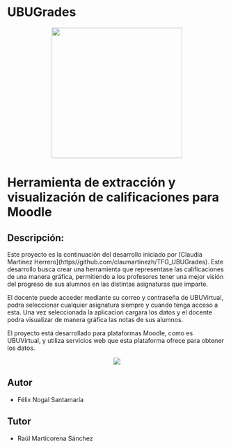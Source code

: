 # UBUGrades
<p align="center"><img height="300" src="https://github.com/huco95/UBUGrades/blob/master/resources/img/logo.png" />
</p>
<h1>Herramienta de extracción y visualización de calificaciones para Moodle</h1>
<h2>Descripción:</h2>
Este proyecto es la continuación del desarrollo iniciado por [Claudia Martinez Herrero](https//github.com/claumartinezh/TFG_UBUGrades).
Este desarrollo busca crear una herramienta que representase las calificaciones de una manera gráfica, permitiendo a los profesores tener una mejor visión del progreso de sus alumnos en las distintas asignaturas que imparte.

El docente puede acceder mediante su correo y contraseña de UBUVirtual, podra seleccionar cualquier asignatura siempre y cuando tenga acceso a esta. Una vez seleccionada la aplicacion cargara los datos y el docente podra visualizar de manera gráfica las notas de sus alumnos.

El proyecto está desarrollado para plataformas Moodle, como es UBUVirtual, y utiliza servicios web que esta plataforma ofrece para obtener los datos.

<p align="center"><img src="https://github.com/huco95/UBUGrades/blob/master/resources/img/ubugrades.png" />

<h2>Autor</h2>
<ul>
<li>Félix Nogal Santamaría</li>
</ul>
<h2>Tutor</h2>
<ul>
<li>Raúl Marticorena Sánchez</li>
</ul>
<br/>
